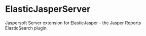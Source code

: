 ElasticJasperServer
===================

Jaspersoft Server extension for ElasticJasper - the Jasper Reports ElasticSearch plugin.
